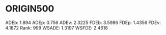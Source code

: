 # ORIGIN500

ADEb: 1.894
ADEp: 0.756
ADEv: 2.3225
FDEb: 3.5986
FDEp: 1.4356
FDEv: 4.1872
Rank: 999
WSADE: 1.3197
WSFDE: 2.4618